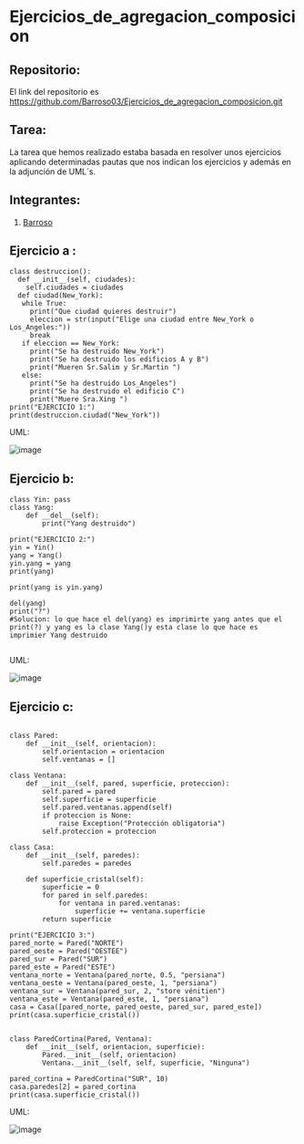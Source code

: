 # Ejercicios_de_agregacion_composicion

## Repositorio:

El link del repositorio es https://github.com/Barroso03/Ejercicios_de_agregacion_composicion.git



## Tarea:

La tarea que hemos realizado estaba basada en resolver unos ejercicios aplicando determinadas pautas que nos indican los ejercicios y además en la adjunción de UML´s.

## Integrantes:
 
1. [Barroso](https://github.com/Barroso03)



## Ejercicio a :

```
class destruccion():
  def __init__(self, ciudades):
    self.ciudades = ciudades
  def ciudad(New_York):
   while True:
     print("Que ciudad quieres destruir")
     eleccion = str(input("Elige una ciudad entre New_York o Los_Angeles:"))
     break
   if eleccion == New_York:
     print("Se ha destruido New_York")
     print("Se ha destruido los edificios A y B")
     print("Mueren Sr.Salim y Sr.Martin ")
   else:
     print("Se ha destruido Los_Angeles")
     print("Se ha destruido el edificio C")
     print("Muere Sra.Xing ")
print("EJERCICIO 1:")
print(destruccion.ciudad("New_York"))

````
UML:

![image](https://user-images.githubusercontent.com/91721590/159535502-f4f00e50-ac1b-419e-8547-a61bbe89604e.png)






## Ejercicio b:

```
class Yin: pass 
class Yang: 
    def __del__(self): 
        print("Yang destruido") 
 
print("EJERCICIO 2:")
yin = Yin() 
yang = Yang() 
yin.yang = yang 
print(yang) 

print(yang is yin.yang) 

del(yang) 
print("?")
#Solucion: lo que hace el del(yang) es imprimirte yang antes que el print(?) y yang es la clase Yang()y esta clase lo que hace es imprimier Yang destruido 


```

UML:

![image](https://user-images.githubusercontent.com/91721590/159533627-eda39300-a823-4203-a013-4536326a8ded.png)






## Ejercicio c:

```

class Pared:
    def __init__(self, orientacion):
        self.orientacion = orientacion
        self.ventanas = []

class Ventana:
    def __init__(self, pared, superficie, proteccion):
        self.pared = pared
        self.superficie = superficie
        self.pared.ventanas.append(self)
        if proteccion is None:
            raise Exception("Protección obligatoria")
        self.proteccion = proteccion

class Casa:
    def __init__(self, paredes):
        self.paredes = paredes

    def superficie_cristal(self):
        superficie = 0
        for pared in self.paredes:
            for ventana in pared.ventanas:
                superficie += ventana.superficie
        return superficie

print("EJERCICIO 3:")
pared_norte = Pared("NORTE")
pared_oeste = Pared("OESTEE")
pared_sur = Pared("SUR")
pared_este = Pared("ESTE")
ventana_norte = Ventana(pared_norte, 0.5, "persiana")
ventana_oeste = Ventana(pared_oeste, 1, "persiana")
ventana_sur = Ventana(pared_sur, 2, "store vénitien")
ventana_este = Ventana(pared_este, 1, "persiana")
casa = Casa([pared_norte, pared_oeste, pared_sur, pared_este])
print(casa.superficie_cristal())


class ParedCortina(Pared, Ventana):
    def __init__(self, orientacion, superficie):
        Pared.__init__(self, orientacion)
        Ventana.__init__(self, self, superficie, "Ninguna")

pared_cortina = ParedCortina("SUR", 10)
casa.paredes[2] = pared_cortina
print(casa.superficie_cristal())  

```


UML:

![image](https://user-images.githubusercontent.com/91721590/159535049-36dee098-b021-41c9-99e9-428871cdd056.png)

